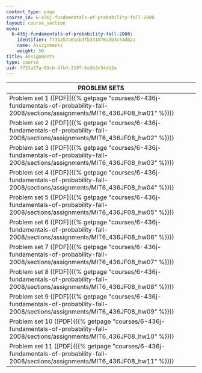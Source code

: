 ```yaml
---
content_type: page
course_id: 6-436j-fundamentals-of-probability-fall-2008
layout: course_section
menu:
  6-436j-fundamentals-of-probability-fall-2008:
    identifier: 7731a57a01cb3fb331076a3b3c54db2a
    name: Assignments
    weight: 50
title: Assignments
type: course
uid: 7731a57a-01cb-3fb3-3107-6a3b3c54db2a
---
```


| PROBLEM SETS |
| --- |
| Problem set 1 ([PDF]({{% getpage "courses/6-436j-fundamentals-of-probability-fall-2008/sections/assignments/MIT6_436JF08_hw01" %}})) |
| Problem set 2 ([PDF]({{% getpage "courses/6-436j-fundamentals-of-probability-fall-2008/sections/assignments/MIT6_436JF08_hw02" %}})) |
| Problem set 3 ([PDF]({{% getpage "courses/6-436j-fundamentals-of-probability-fall-2008/sections/assignments/MIT6_436JF08_hw03" %}})) |
| Problem set 4 ([PDF]({{% getpage "courses/6-436j-fundamentals-of-probability-fall-2008/sections/assignments/MIT6_436JF08_hw04" %}})) |
| Problem set 5 ([PDF]({{% getpage "courses/6-436j-fundamentals-of-probability-fall-2008/sections/assignments/MIT6_436JF08_hw05" %}})) |
| Problem set 6 ([PDF]({{% getpage "courses/6-436j-fundamentals-of-probability-fall-2008/sections/assignments/MIT6_436JF08_hw06" %}})) |
| Problem set 7 ([PDF]({{% getpage "courses/6-436j-fundamentals-of-probability-fall-2008/sections/assignments/MIT6_436JF08_hw07" %}})) |
| Problem set 8 ([PDF]({{% getpage "courses/6-436j-fundamentals-of-probability-fall-2008/sections/assignments/MIT6_436JF08_hw08" %}})) |
| Problem set 9 ([PDF]({{% getpage "courses/6-436j-fundamentals-of-probability-fall-2008/sections/assignments/MIT6_436JF08_hw09" %}})) |
| Problem set 10 ([PDF]({{% getpage "courses/6-436j-fundamentals-of-probability-fall-2008/sections/assignments/MIT6_436JF08_hw10" %}})) |
| Problem set 11 ([PDF]({{% getpage "courses/6-436j-fundamentals-of-probability-fall-2008/sections/assignments/MIT6_436JF08_hw11" %}}))